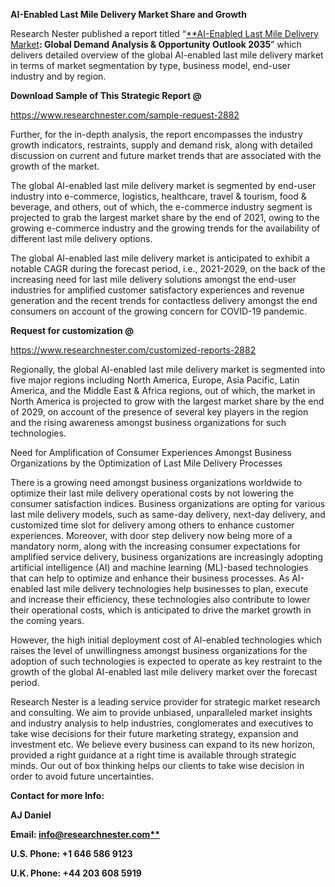 ﻿**AI-Enabled Last Mile Delivery Market Share and Growth**

Research Nester published a report titled “[**AI-Enabled Last Mile Delivery Market](https://www.researchnester.com/reports/ai-enabled-last-mile-delivery-market/2882)**: Global Demand Analysis & Opportunity Outlook 2035**” which delivers detailed overview of the global AI-enabled last mile delivery market in terms of market segmentation by type, business model, end-user industry and by region.

**Download Sample of This Strategic Report @**

<https://www.researchnester.com/sample-request-2882> 

Further, for the in-depth analysis, the report encompasses the industry growth indicators, restraints, supply and demand risk, along with detailed discussion on current and future market trends that are associated with the growth of the market.

The global AI-enabled last mile delivery market is segmented by end-user industry into e-commerce, logistics, healthcare, travel & tourism, food & beverage, and others, out of which, the e-commerce industry segment is projected to grab the largest market share by the end of 2021, owing to the growing e-commerce industry and the growing trends for the availability of different last mile delivery options.

The global AI-enabled last mile delivery market is anticipated to exhibit a notable CAGR during the forecast period, i.e., 2021-2029, on the back of the increasing need for last mile delivery solutions amongst the end-user industries for amplified customer satisfactory experiences and revenue generation and the recent trends for contactless delivery amongst the end consumers on account of the growing concern for COVID-19 pandemic.

**Request for customization @**

<https://www.researchnester.com/customized-reports-2882> 

Regionally, the global AI-enabled last mile delivery market is segmented into five major regions including North America, Europe, Asia Pacific, Latin America, and the Middle East & Africa regions, out of which, the market in North America is projected to grow with the largest market share by the end of 2029, on account of the presence of several key players in the region and the rising awareness amongst business organizations for such technologies.

Need for Amplification of Consumer Experiences Amongst Business Organizations by the Optimization of Last Mile Delivery Processes

There is a growing need amongst business organizations worldwide to optimize their last mile delivery operational costs by not lowering the consumer satisfaction indices. Business organizations are opting for various last mile delivery models, such as same-day delivery, next-day delivery, and customized time slot for delivery among others to enhance customer experiences. Moreover, with door step delivery now being more of a mandatory norm, along with the increasing consumer expectations for amplified service delivery, business organizations are increasingly adopting artificial intelligence (AI) and machine learning (ML)-based technologies that can help to optimize and enhance their business processes. As AI-enabled last mile delivery technologies help businesses to plan, execute and increase their efficiency, these technologies also contribute to lower their operational costs, which is anticipated to drive the market growth in the coming years.

However, the high initial deployment cost of AI-enabled technologies which raises the level of unwillingness amongst business organizations for the adoption of such technologies is expected to operate as key restraint to the growth of the global AI-enabled last mile delivery market over the forecast period.

Research Nester is a leading service provider for strategic market research and consulting. We aim to provide unbiased, unparalleled market insights and industry analysis to help industries, conglomerates and executives to take wise decisions for their future marketing strategy, expansion and investment etc. We believe every business can expand to its new horizon, provided a right guidance at a right time is available through strategic minds. Our out of box thinking helps our clients to take wise decision in order to avoid future uncertainties.

**Contact for more Info:**

**AJ Daniel**

**Email: [info@researchnester.com**](mailto:info@researchnester.com)**

**U.S. Phone: +1 646 586 9123** 

**U.K. Phone: +44 203 608 5919**


